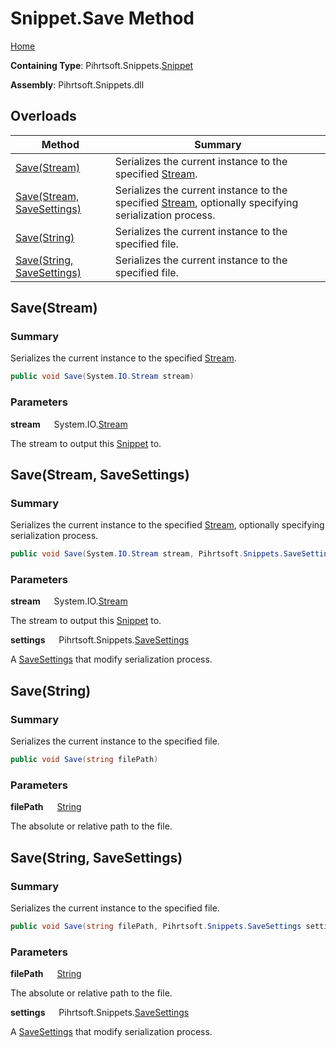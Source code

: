 # Snippet\.Save Method

[Home](../../../../README.md)

**Containing Type**: Pihrtsoft\.Snippets\.[Snippet](../README.md)

**Assembly**: Pihrtsoft\.Snippets\.dll

## Overloads

| Method | Summary |
| ------ | ------- |
| [Save(Stream)](#Pihrtsoft_Snippets_Snippet_Save_System_IO_Stream_) | Serializes the current instance to the specified [Stream](https://docs.microsoft.com/en-us/dotnet/api/system.io.stream)\. |
| [Save(Stream, SaveSettings)](#Pihrtsoft_Snippets_Snippet_Save_System_IO_Stream_Pihrtsoft_Snippets_SaveSettings_) | Serializes the current instance to the specified [Stream](https://docs.microsoft.com/en-us/dotnet/api/system.io.stream), optionally specifying serialization process\. |
| [Save(String)](#Pihrtsoft_Snippets_Snippet_Save_System_String_) | Serializes the current instance to the specified file\. |
| [Save(String, SaveSettings)](#Pihrtsoft_Snippets_Snippet_Save_System_String_Pihrtsoft_Snippets_SaveSettings_) | Serializes the current instance to the specified file\. |

## Save\(Stream\) <a name="Pihrtsoft_Snippets_Snippet_Save_System_IO_Stream_"></a>

### Summary

Serializes the current instance to the specified [Stream](https://docs.microsoft.com/en-us/dotnet/api/system.io.stream)\.

```csharp
public void Save(System.IO.Stream stream)
```

### Parameters

**stream** &emsp; System\.IO\.[Stream](https://docs.microsoft.com/en-us/dotnet/api/system.io.stream)

The stream to output this [Snippet](../README.md) to\.

## Save\(Stream, SaveSettings\) <a name="Pihrtsoft_Snippets_Snippet_Save_System_IO_Stream_Pihrtsoft_Snippets_SaveSettings_"></a>

### Summary

Serializes the current instance to the specified [Stream](https://docs.microsoft.com/en-us/dotnet/api/system.io.stream), optionally specifying serialization process\.

```csharp
public void Save(System.IO.Stream stream, Pihrtsoft.Snippets.SaveSettings settings)
```

### Parameters

**stream** &emsp; System\.IO\.[Stream](https://docs.microsoft.com/en-us/dotnet/api/system.io.stream)

The stream to output this [Snippet](../README.md) to\.

**settings** &emsp; Pihrtsoft\.Snippets\.[SaveSettings](../../SaveSettings/README.md)

A [SaveSettings](../../SaveSettings/README.md) that modify serialization process\.

## Save\(String\) <a name="Pihrtsoft_Snippets_Snippet_Save_System_String_"></a>

### Summary

Serializes the current instance to the specified file\.

```csharp
public void Save(string filePath)
```

### Parameters

**filePath** &emsp; [String](https://docs.microsoft.com/en-us/dotnet/api/system.string)

The absolute or relative path to the file\.

## Save\(String, SaveSettings\) <a name="Pihrtsoft_Snippets_Snippet_Save_System_String_Pihrtsoft_Snippets_SaveSettings_"></a>

### Summary

Serializes the current instance to the specified file\.

```csharp
public void Save(string filePath, Pihrtsoft.Snippets.SaveSettings settings)
```

### Parameters

**filePath** &emsp; [String](https://docs.microsoft.com/en-us/dotnet/api/system.string)

The absolute or relative path to the file\.

**settings** &emsp; Pihrtsoft\.Snippets\.[SaveSettings](../../SaveSettings/README.md)

A [SaveSettings](../../SaveSettings/README.md) that modify serialization process\.